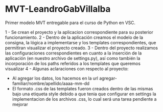 # MVT-LeandroGabVillalba
Primer modelo MVT entregable para el curso de Python en VSC.

1 - Se crean el proyecto y la aplicacion correspondiente para su posterior funcionamiento. 
2 - Dentro de la aplicación creamos el modelo de la consigna, la lógica a implementarse y los templates correspondientes, que permitiran visualizar el proyecto creado.
3 - Dentro del proyecto realizamos las configuraciones correspondientes en cuanto a la inserción de la aplicación (en nuestro archivo de settings.py), así como también la incorporación de los paths referidos a los templates que queremos visualizar
4 - Algunas aclaraciones con respecto al proyecto: 
  * Al agregar los datos, los hacemos en la url agregar-familiar/nombre/apellido/aaaa-mm-dd
  * El formato .css de las templates fueron creados dentro de las mismas bajo una etiqueta style debido a que tenia que configurar en settings la implementacion de los 
    archivos .css, lo cual será una tarea pendiente a mejorar 
